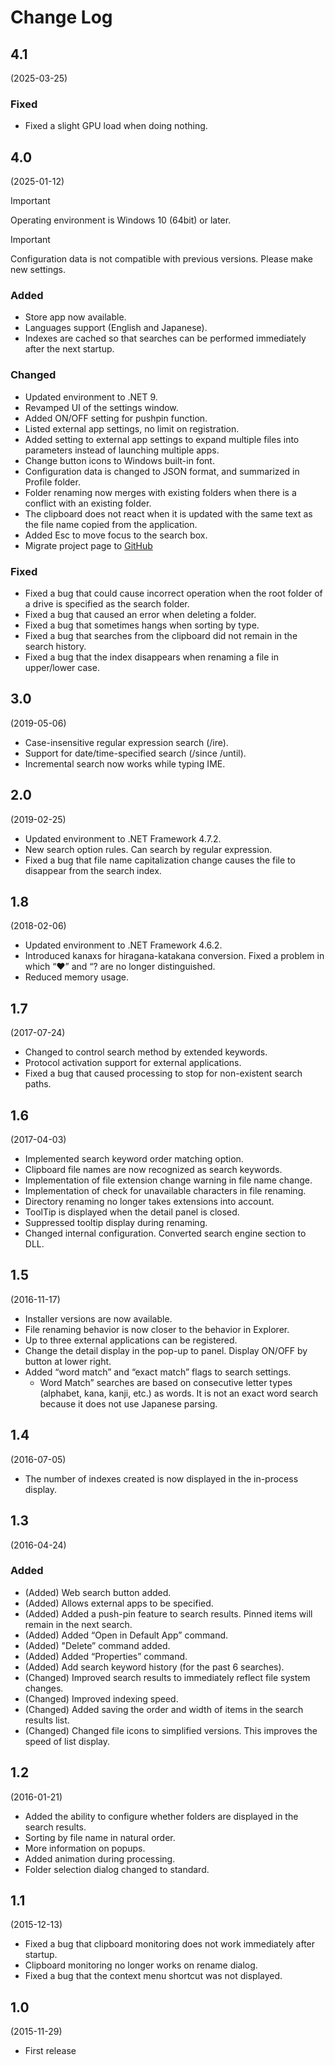# Change Log

## 4.1
(2025-03-25)

### Fixed

- Fixed a slight GPU load when doing nothing.

## 4.0
(2025-01-12)

> [!IMPORTANT]
> Operating environment is Windows 10  (64bit) or later.  

> [!IMPORTANT]
> Configuration data is not compatible with previous versions. Please make new settings.

### Added

- Store app now available.
- Languages support (English and Japanese).
- Indexes are cached so that searches can be performed immediately after the next startup.

### Changed

- Updated environment to .NET 9.
- Revamped UI of the settings window.
- Added ON/OFF setting for pushpin function.
- Listed external app settings, no limit on registration.
- Added setting to external app settings to expand multiple files into parameters instead of launching multiple apps.
- Change button icons to Windows built-in font.
- Configuration data is changed to JSON format, and summarized in Profile folder.
- Folder renaming now merges with existing folders when there is a conflict with an existing folder.
- The clipboard does not react when it is updated with the same text as the file name copied from the application.
- Added Esc to move focus to the search box.
- Migrate project page to [GitHub](https://github.com/neelabo/RealtimeSearch)

### Fixed

- Fixed a bug that could cause incorrect operation when the root folder of a drive is specified as the search folder.
- Fixed a bug that caused an error when deleting a folder.
- Fixed a bug that sometimes hangs when sorting by type.
- Fixed a bug that searches from the clipboard did not remain in the search history.
- Fixed a bug that the index disappears when renaming a file in upper/lower case.

## 3.0
(2019-05-06)

- Case-insensitive regular expression search (/ire).
- Support for date/time-specified search (/since /until).
- Incremental search now works while typing IME.

## 2.0
(2019-02-25)

- Updated environment to .NET Framework 4.7.2.
- New search option rules. Can search by regular expression.
- Fixed a bug that file name capitalization change causes the file to disappear from the search index.

## 1.8
(2018-02-06)

- Updated environment to .NET Framework 4.6.2.
- Introduced kanaxs for hiragana-katakana conversion. Fixed a problem in which “♥” and “? are no longer distinguished.
- Reduced memory usage.

## 1.7
(2017-07-24)

- Changed to control search method by extended keywords.
- Protocol activation support for external applications.
- Fixed a bug that caused processing to stop for non-existent search paths.

## 1.6
(2017-04-03)

- Implemented search keyword order matching option.
- Clipboard file names are now recognized as search keywords.
- Implementation of file extension change warning in file name change.
- Implementation of check for unavailable characters in file renaming.
- Directory renaming no longer takes extensions into account.
- ToolTip is displayed when the detail panel is closed.
- Suppressed tooltip display during renaming.
- Changed internal configuration. Converted search engine section to DLL.

## 1.5
(2016-11-17)

- Installer versions are now available.
- File renaming behavior is now closer to the behavior in Explorer.
- Up to three external applications can be registered.
- Change the detail display in the pop-up to panel. Display ON/OFF by button at lower right.
- Added “word match” and “exact match” flags to search settings.
    - Word Match” searches are based on consecutive letter types (alphabet, kana, kanji, etc.) as words. It is not an exact word search because it does not use Japanese parsing.

## 1.4
(2016-07-05)

- The number of indexes created is now displayed in the in-process display.

## 1.3
(2016-04-24)

### Added
- (Added) Web search button added.
- (Added) Allows external apps to be specified.
- (Added) Added a push-pin feature to search results. Pinned items will remain in the next search.
- (Added) Added “Open in Default App” command.
- (Added) "Delete” command added.
- (Added) Added “Properties” command.
- (Added) Add search keyword history (for the past 6 searches).
- (Changed) Improved search results to immediately reflect file system changes.
- (Changed) Improved indexing speed.
- (Changed) Added saving the order and width of items in the search results list.
- (Changed) Changed file icons to simplified versions. This improves the speed of list display.


## 1.2 
(2016-01-21)

- Added the ability to configure whether folders are displayed in the search results.
- Sorting by file name in natural order.
- More information on popups.
- Added animation during processing.
- Folder selection dialog changed to standard.

## 1.1
(2015-12-13)

- Fixed a bug that clipboard monitoring does not work immediately after startup.
- Clipboard monitoring no longer works on rename dialog.
- Fixed a bug that the context menu shortcut was not displayed.

## 1.0
(2015-11-29)

- First release